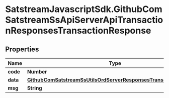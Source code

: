 # SatstreamJavascriptSdk.GithubComSatstreamSsApiServerApiTransactionResponsesTransactionResponse

## Properties
Name | Type | Description | Notes
------------ | ------------- | ------------- | -------------
**code** | **Number** |  | [optional] 
**data** | [**GithubComSatstreamSsUtilsOrdServerResponsesTransactionResponse**](GithubComSatstreamSsUtilsOrdServerResponsesTransactionResponse.md) |  | [optional] 
**msg** | **String** |  | [optional] 
